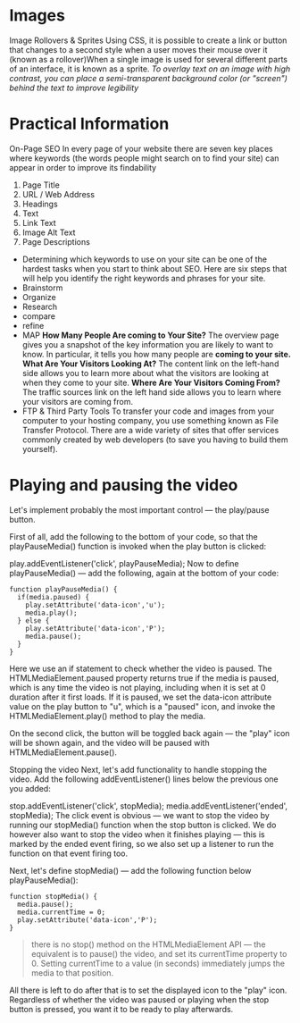 # Images
Image Rollovers & Sprites
Using CSS, it is possible to create a link or button that changes to a second style when a user moves their mouse over it (known as a rollover)When a single image is used for several different parts of an interface, it is known as a sprite.
*To overlay text on an image with high contrast, you can place a semi-transparent background color (or "screen") behind the text to improve legibility*

# Practical Information
On-Page SEO
In every page of your website there are seven key places where keywords
(the words people might search on to find your site) can appear in order
to improve its findability
1. Page Title
2. URL / Web Address
3. Headings
4. Text
5. Link Text
6. Image Alt Text
7. Page Descriptions
* Determining which keywords to use on your site can be one of the
hardest tasks when you start to think about SEO. Here are six steps that
will help you identify the right keywords and phrases for your site.
* Brainstorm
* Organize
* Research
* compare
* refine 
* MAP
**How Many People Are coming to Your Site?**
The overview page gives you a snapshot of the key information you are
likely to want to know. In particular, it tells you how many people are
**coming to your site. What Are Your Visitors Looking At?**
The content link on the left-hand side allows you to learn more about what the visitors are looking at when they come to your site.
**Where Are Your Visitors Coming From?**
The traffic sources link on the left hand side allows you to learn where your visitors are coming from.
* FTP & Third Party Tools
To transfer your code and images from your computer to your hosting company, you use something known as File Transfer Protocol.
There are a wide variety of sites that offer services commonly created by web developers (to save you having to build them yourself).


# Playing and pausing the video

Let's implement probably the most important control — the play/pause button.

First of all, add the following to the bottom of your code, so that the playPauseMedia() function is invoked when the play button is clicked:

play.addEventListener('click', playPauseMedia);
Now to define playPauseMedia() — add the following, again at the bottom of your code:
```
function playPauseMedia() {
  if(media.paused) {
    play.setAttribute('data-icon','u');
    media.play();
  } else {
    play.setAttribute('data-icon','P');
    media.pause();
  }
}

```
Here we use an if statement to check whether the video is paused. The HTMLMediaElement.paused property returns true if the media is paused, which is any time the video is not playing, including when it is set at 0 duration after it first loads. If it is paused, we set the data-icon attribute value on the play button to "u", which is a "paused" icon, and invoke the HTMLMediaElement.play() method to play the media.

On the second click, the button will be toggled back again — the "play" icon will be shown again, and the video will be paused with HTMLMediaElement.pause().

Stopping the video
Next, let's add functionality to handle stopping the video. Add the following addEventListener() lines below the previous one you added:

stop.addEventListener('click', stopMedia);
media.addEventListener('ended', stopMedia);
The click event is obvious — we want to stop the video by running our stopMedia() function when the stop button is clicked. We do however also want to stop the video when it finishes playing — this is marked by the ended event firing, so we also set up a listener to run the function on that event firing too.

Next, let's define stopMedia() — add the following function below playPauseMedia():
```
function stopMedia() {
  media.pause();
  media.currentTime = 0;
  play.setAttribute('data-icon','P');
}

```
>there is no stop() method on the HTMLMediaElement API — the equivalent is to pause() the video, and set its currentTime property to 0. Setting currentTime to a value (in seconds) immediately jumps the media to that position.

All there is left to do after that is to set the displayed icon to the "play" icon. Regardless of whether the video was paused or playing when the stop button is pressed, you want it to be ready to play afterwards.
